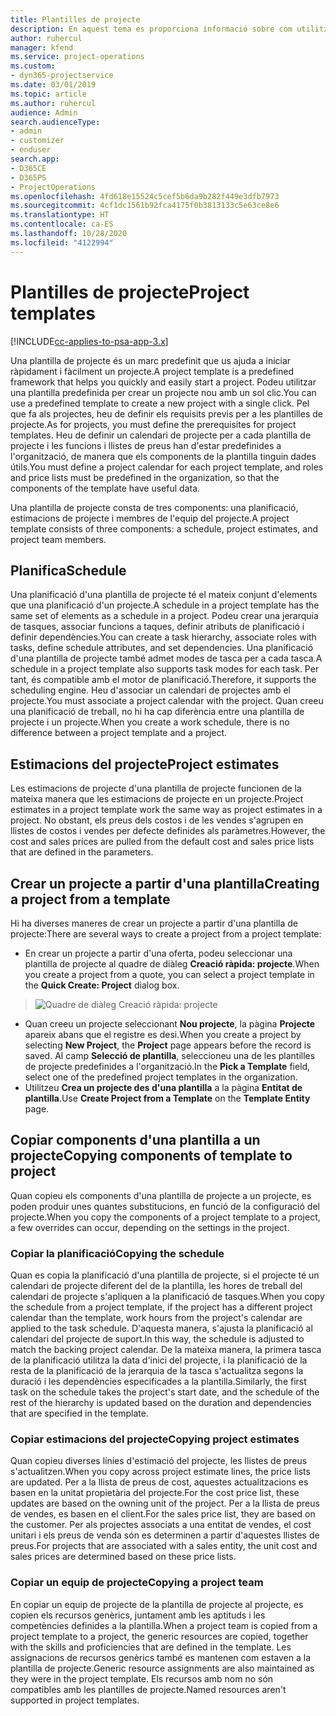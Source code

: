 ```yaml
---
title: Plantilles de projecte
description: En aquest tema es proporciona informació sobre com utilitzar les plantilles de projecte per a la configuració ràpida del projecte.
author: ruhercul
manager: kfend
ms.service: project-operations
ms.custom:
- dyn365-projectservice
ms.date: 03/01/2019
ms.topic: article
ms.author: ruhercul
audience: Admin
search.audienceType:
- admin
- customizer
- enduser
search.app:
- D365CE
- D365PS
- ProjectOperations
ms.openlocfilehash: 4fd618e15524c5cef5b6da9b282f449e3dfb7973
ms.sourcegitcommit: 4cf1dc1561b92fca4175f0b3813133c5e63ce8e6
ms.translationtype: HT
ms.contentlocale: ca-ES
ms.lasthandoff: 10/28/2020
ms.locfileid: "4122994"
---
```

# <a name="project-templates"></a><span data-ttu-id="cd3a4-103">Plantilles de projecte</span><span class="sxs-lookup"><span data-stu-id="cd3a4-103">Project templates</span></span> 

[!INCLUDE[cc-applies-to-psa-app-3.x](../includes/cc-applies-to-psa-app-3x.md)]

<span data-ttu-id="cd3a4-104">Una plantilla de projecte és un marc predefinit que us ajuda a iniciar ràpidament i fàcilment un projecte.</span><span class="sxs-lookup"><span data-stu-id="cd3a4-104">A project template is a predefined framework that helps you quickly and easily start a project.</span></span> <span data-ttu-id="cd3a4-105">Podeu utilitzar una plantilla predefinida per crear un projecte nou amb un sol clic.</span><span class="sxs-lookup"><span data-stu-id="cd3a4-105">You can use a predefined template to create a new project with a single click.</span></span> <span data-ttu-id="cd3a4-106">Pel que fa als projectes, heu de definir els requisits previs per a les plantilles de projecte.</span><span class="sxs-lookup"><span data-stu-id="cd3a4-106">As for projects, you must define the prerequisites for project templates.</span></span> <span data-ttu-id="cd3a4-107">Heu de definir un calendari de projecte per a cada plantilla de projecte i les funcions i llistes de preus han d'estar predefinides a l'organització, de manera que els components de la plantilla tinguin dades útils.</span><span class="sxs-lookup"><span data-stu-id="cd3a4-107">You must define a project calendar for each project template, and roles and price lists must be predefined in the organization, so that the components of the template have useful data.</span></span>

<span data-ttu-id="cd3a4-108">Una plantilla de projecte consta de tres components: una planificació, estimacions de projecte i membres de l'equip del projecte.</span><span class="sxs-lookup"><span data-stu-id="cd3a4-108">A project template consists of three components: a schedule, project estimates, and project team members.</span></span>

## <a name="schedule"></a><span data-ttu-id="cd3a4-109">Planifica</span><span class="sxs-lookup"><span data-stu-id="cd3a4-109">Schedule</span></span>

<span data-ttu-id="cd3a4-110">Una planificació d'una plantilla de projecte té el mateix conjunt d'elements que una planificació d'un projecte.</span><span class="sxs-lookup"><span data-stu-id="cd3a4-110">A schedule in a project template has the same set of elements as a schedule in a project.</span></span> <span data-ttu-id="cd3a4-111">Podeu crear una jerarquia de tasques, associar funcions a taques, definir atributs de planificació i definir dependències.</span><span class="sxs-lookup"><span data-stu-id="cd3a4-111">You can create a task hierarchy, associate roles with tasks, define schedule attributes, and set dependencies.</span></span> <span data-ttu-id="cd3a4-112">Una planificació d'una plantilla de projecte també admet modes de tasca per a cada tasca.</span><span class="sxs-lookup"><span data-stu-id="cd3a4-112">A schedule in a project template also supports task modes for each task.</span></span> <span data-ttu-id="cd3a4-113">Per tant, és compatible amb el motor de planificació.</span><span class="sxs-lookup"><span data-stu-id="cd3a4-113">Therefore, it supports the scheduling engine.</span></span> <span data-ttu-id="cd3a4-114">Heu d'associar un calendari de projectes amb el projecte.</span><span class="sxs-lookup"><span data-stu-id="cd3a4-114">You must associate a project calendar with the project.</span></span> <span data-ttu-id="cd3a4-115">Quan creeu una planificació de treball, no hi ha cap diferència entre una plantilla de projecte i un projecte.</span><span class="sxs-lookup"><span data-stu-id="cd3a4-115">When you create a work schedule, there is no difference between a project template and a project.</span></span>

## <a name="project-estimates"></a><span data-ttu-id="cd3a4-116">Estimacions del projecte</span><span class="sxs-lookup"><span data-stu-id="cd3a4-116">Project estimates</span></span>

<span data-ttu-id="cd3a4-117">Les estimacions de projecte d'una plantilla de projecte funcionen de la mateixa manera que les estimacions de projecte en un projecte.</span><span class="sxs-lookup"><span data-stu-id="cd3a4-117">Project estimates in a project template work the same way as project estimates in a project.</span></span> <span data-ttu-id="cd3a4-118">No obstant, els preus dels costos i de les vendes s'agrupen en llistes de costos i vendes per defecte definides als paràmetres.</span><span class="sxs-lookup"><span data-stu-id="cd3a4-118">However, the cost and sales prices are pulled from the default cost and sales price lists that are defined in the parameters.</span></span>

## <a name="creating-a-project-from-a-template"></a><span data-ttu-id="cd3a4-119">Crear un projecte a partir d'una plantilla</span><span class="sxs-lookup"><span data-stu-id="cd3a4-119">Creating a project from a template</span></span>
 
<span data-ttu-id="cd3a4-120">Hi ha diverses maneres de crear un projecte a partir d'una plantilla de projecte:</span><span class="sxs-lookup"><span data-stu-id="cd3a4-120">There are several ways to create a project from a project template:</span></span>

- <span data-ttu-id="cd3a4-121">En crear un projecte a partir d'una oferta, podeu seleccionar una plantilla de projecte al quadre de diàleg **Creació ràpida: projecte**.</span><span class="sxs-lookup"><span data-stu-id="cd3a4-121">When you create a project from a quote, you can select a project template in the **Quick Create: Project** dialog box.</span></span>

> ![Quadre de diàleg Creació ràpida: projecte](media/project-11.png)

- <span data-ttu-id="cd3a4-123">Quan creeu un projecte seleccionant **Nou projecte**, la pàgina **Projecte** apareix abans que el registre es desi.</span><span class="sxs-lookup"><span data-stu-id="cd3a4-123">When you create a project by selecting **New Project**, the **Project** page appears before the record is saved.</span></span> <span data-ttu-id="cd3a4-124">Al camp **Selecció de plantilla**, seleccioneu una de les plantilles de projecte predefinides a l'organització.</span><span class="sxs-lookup"><span data-stu-id="cd3a4-124">In the **Pick a Template** field, select one of the predefined project templates in the organization.</span></span>
- <span data-ttu-id="cd3a4-125">Utilitzeu **Crea un projecte des d'una plantilla** a la pàgina **Entitat de plantilla**.</span><span class="sxs-lookup"><span data-stu-id="cd3a4-125">Use **Create Project from a Template** on the **Template Entity** page.</span></span>

## <a name="copying-components-of-template-to-project"></a><span data-ttu-id="cd3a4-126">Copiar components d'una plantilla a un projecte</span><span class="sxs-lookup"><span data-stu-id="cd3a4-126">Copying components of template to project</span></span>

<span data-ttu-id="cd3a4-127">Quan copieu els components d'una plantilla de projecte a un projecte, es poden produir unes quantes substitucions, en funció de la configuració del projecte.</span><span class="sxs-lookup"><span data-stu-id="cd3a4-127">When you copy the components of a project template to a project, a few overrides can occur, depending on the settings in the project.</span></span>

### <a name="copying-the-schedule"></a><span data-ttu-id="cd3a4-128">Copiar la planificació</span><span class="sxs-lookup"><span data-stu-id="cd3a4-128">Copying the schedule</span></span>

<span data-ttu-id="cd3a4-129">Quan es copia la planificació d'una plantilla de projecte, si el projecte té un calendari de projecte diferent del de la plantilla, les hores de treball del calendari de projecte s'apliquen a la planificació de tasques.</span><span class="sxs-lookup"><span data-stu-id="cd3a4-129">When you copy the schedule from a project template, if the project has a different project calendar than the template, work hours from the project's calendar are applied to the task schedule.</span></span> <span data-ttu-id="cd3a4-130">D'aquesta manera, s'ajusta la planificació al calendari del projecte de suport.</span><span class="sxs-lookup"><span data-stu-id="cd3a4-130">In this way, the schedule is adjusted to match the backing project calendar.</span></span> <span data-ttu-id="cd3a4-131">De la mateixa manera, la primera tasca de la planificació utilitza la data d'inici del projecte, i la planificació de la resta de la planificació de la jerarquia de la tasca s'actualitza segons la duració i les dependències especificades a la plantilla.</span><span class="sxs-lookup"><span data-stu-id="cd3a4-131">Similarly, the first task on the schedule takes the project's start date, and the schedule of the rest of the hierarchy is updated based on the duration and dependencies that are specified in the template.</span></span> 

### <a name="copying-project-estimates"></a><span data-ttu-id="cd3a4-132">Copiar estimacions del projecte</span><span class="sxs-lookup"><span data-stu-id="cd3a4-132">Copying project estimates</span></span> 

<span data-ttu-id="cd3a4-133">Quan copieu diverses línies d'estimació del projecte, les llistes de preus s'actualitzen.</span><span class="sxs-lookup"><span data-stu-id="cd3a4-133">When you copy across project estimate lines, the price lists are updated.</span></span> <span data-ttu-id="cd3a4-134">Per a la llista de preus de cost, aquestes actualitzacions es basen en la unitat propietària del projecte.</span><span class="sxs-lookup"><span data-stu-id="cd3a4-134">For the cost price list, these updates are based on the owning unit of the project.</span></span> <span data-ttu-id="cd3a4-135">Per a la llista de preus de vendes, es basen en el client.</span><span class="sxs-lookup"><span data-stu-id="cd3a4-135">For the sales price list, they are based on the customer.</span></span> <span data-ttu-id="cd3a4-136">Per als projectes associats a una entitat de vendes, el cost unitari i els preus de venda són es determinen a partir d'aquestes llistes de preus.</span><span class="sxs-lookup"><span data-stu-id="cd3a4-136">For projects that are associated with a sales entity, the unit cost and sales prices are determined based on these price lists.</span></span>

### <a name="copying-a-project-team"></a><span data-ttu-id="cd3a4-137">Copiar un equip de projecte</span><span class="sxs-lookup"><span data-stu-id="cd3a4-137">Copying a project team</span></span>

<span data-ttu-id="cd3a4-138">En copiar un equip de projecte de la plantilla de projecte al projecte, es copien els recursos genèrics, juntament amb les aptituds i les competències definides a la plantilla.</span><span class="sxs-lookup"><span data-stu-id="cd3a4-138">When a project team is copied from a project template to a project, the generic resources are copied, together with the skills and proficiencies that are defined in the template.</span></span> <span data-ttu-id="cd3a4-139">Les assignacions de recursos genèrics també es mantenen com estaven a la plantilla de projecte.</span><span class="sxs-lookup"><span data-stu-id="cd3a4-139">Generic resource assignments are also maintained as they were in the project template.</span></span> <span data-ttu-id="cd3a4-140">Els recursos amb nom no són compatibles amb les plantilles de projecte.</span><span class="sxs-lookup"><span data-stu-id="cd3a4-140">Named resources aren't supported in project templates.</span></span>
